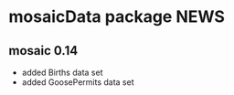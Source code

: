# mosaicData package NEWS

## mosaic 0.14

 * added Births data set
 * added GoosePermits data set
 